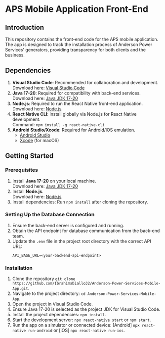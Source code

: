 # APS Mobile Application Front-End

## Introduction
This repository contains the front-end code for the APS mobile application. The app is designed to track the installation process of Anderson Power Services' generators, providing transparency for both clients and the business.

## Dependencies
1. **Visual Studio Code**: Recommended for collaboration and development.  
   Download here: [Visual Studio Code](https://code.visualstudio.com/Download)
2. **Java 17-20**: Required for compatibility with back-end services.  
   Download here: [Java JDK 17-20](https://www.oracle.com/java/technologies/javase/jdk20-archive-downloads.html)
3. **Node.js**: Required to run the React Native front-end application.  
   Download here: [Node.js](https://nodejs.org/)
4. **React Native CLI**: Install globally via Node.js for React Native development.  
   Command: `npm install -g react-native-cli`
5. **Android Studio/Xcode**: Required for Android/iOS emulation.  
   - [Android Studio](https://developer.android.com/studio)  
   - [Xcode](https://developer.apple.com/xcode/) (for macOS)

## Getting Started

### Prerequisites
1. Install **Java 17-20** on your local machine.  
   Download here: [Java JDK 17-20](https://www.oracle.com/java/technologies/javase/jdk20-archive-downloads.html)
2. Install **Node.js**.  
   Download here: [Node.js](https://nodejs.org/)
3. Install dependencies: Run `npm install` after cloning the repository.

### Setting Up the Database Connection
1. Ensure the back-end server is configured and running.  
2. Obtain the API endpoint for database communication from the back-end team.  
3. Update the `.env` file in the project root directory with the correct API URL:
   ```plaintext
   API_BASE_URL=<your-backend-api-endpoint>

### Installation
1. Clone the repository `git clone https://github.com/IbrahimaDiallo32/Anderson-Power-Services-Mobile-App.git`.
2. Navigate to the project directory: `cd Anderson-Power-Services-Mobile-App`.
3. Open the project in Visual Studio Code.
4. Ensure Java 17-20 is selected as the project JDK for Visual Studio Code.
5. Install the project dependencies: `npm install`.
6. Start the development server: `npx react-native start` or `npm start`.
7. Run the app on a simulator or connected device: [Android] `npx react-native run-android` or [iOS] `npx react-native run-ios`.
